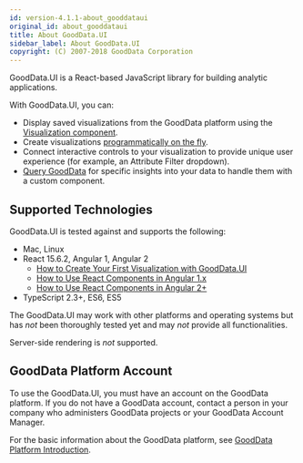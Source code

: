 ```yaml
---
id: version-4.1.1-about_gooddataui
original_id: about_gooddataui
title: About GoodData.UI
sidebar_label: About GoodData.UI
copyright: (C) 2007-2018 GoodData Corporation
---
```


GoodData.UI is a React-based JavaScript library for building analytic applications.

With GoodData.UI, you can:
* Display saved visualizations from the GoodData platform using the [Visualization component](ht_embed_visualization.md).
* Create visualizations [programmatically on the fly](ht_create_visualization_programmatically).
* Connect interactive controls to your visualization to provide unique user experience (for example, an Attribute Filter dropdown).
* [Query GoodData](ht_access_gd_api_directly.md) for specific insights into your data to handle them with a custom component.

## Supported Technologies

GoodData.UI is tested against and supports the following:

* Mac, Linux
* React 15.6.2, Angular 1, Angular 2
  * [How to Create Your First Visualization with GoodData.UI](ht_create_your_first_visualization.md)
  * [How to Use React Components in Angular 1.x](ht_use_react_components_in_angular_1.x.md)
  * [How to Use React Components in Angular 2+](ht_use_react_components_in_angular_2.x.md)
* TypeScript 2.3+, ES6, ES5

The GoodData.UI may work with other platforms and operating systems but has _not_ been thoroughly tested yet and may _not_ provide all functionalities.

Server-side rendering is _not_ supported.

## GoodData Platform Account

To use the GoodData.UI, you must have an account on the GoodData platform. If you do not have a GoodData account, contact a person in your company who administers GoodData projects or your GoodData Account Manager.

For the basic information about the GoodData platform, see [GoodData Platform Introduction](platform_intro.md).